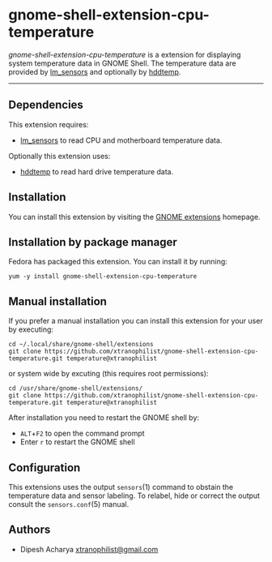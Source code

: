 gnome-shell-extension-cpu-temperature
=====================================

*gnome-shell-extension-cpu-temperature* is a extension for displaying
system temperature data in GNOME Shell. The temperature data are
provided by [lm_sensors] and optionally by [hddtemp].

----

Dependencies
------------

This extension requires:

* [lm_sensors] to read CPU and motherboard temperature data.

Optionally this extension uses:

* [hddtemp] to read hard drive temperature data.

Installation
------------

You can install this extension by visiting the [GNOME extensions]
homepage.

Installation by package manager
-------------------------------

Fedora has packaged this extension. You can install it by running:

`yum -y install gnome-shell-extension-cpu-temperature`

Manual installation
-------------------

If you prefer a manual installation you can install this extension
for your user by executing:

    cd ~/.local/share/gnome-shell/extensions
    git clone https://github.com/xtranophilist/gnome-shell-extension-cpu-temperature.git temperature@xtranophilist

or system wide by excuting (this requires root permissions):

    cd /usr/share/gnome-shell/extensions/
    git clone https://github.com/xtranophilist/gnome-shell-extension-cpu-temperature.git temperature@xtranophilist

After installation you need to restart the GNOME shell by:

* `ALT`+`F2` to open the command prompt
* Enter `r` to restart the GNOME shell

Configuration
-------------

This extensions uses the output `sensors`(1) command to obstain the
temperature data and sensor labeling. To relabel, hide or correct the
output consult the `sensors.conf`(5) manual.

Authors
-------
* Dipesh Acharya <xtranophilist@gmail.com>

[lm_sensors]: http://www.lm-sensors.org/
[hddtemp]: https://savannah.nongnu.org/projects/hddtemp/
[GNOME extensions]: https://extensions.gnome.org/extension/82/cpu-temperature-indicator/
